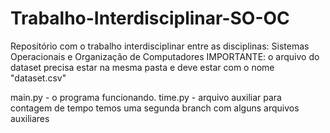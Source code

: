 # Trabalho-Interdisciplinar-SO-OC
Repositório com o trabalho interdisciplinar entre as disciplinas: Sistemas Operacionais e Organização de Computadores
IMPORTANTE: o arquivo do dataset precisa estar na mesma pasta e deve estar com o nome "dataset.csv"

main.py - o programa funcionando.
time.py - arquivo auxiliar para contagem de tempo
temos uma segunda branch com alguns arquivos auxiliares

